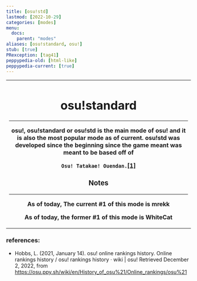 ```yaml
---
title: [osu!std]
lastmod: [2022-10-29]
categories: [modes]
menu:
  docs:
    parent: "modes"
aliases: [osu!standard, osu!]
stub: [true]
PRexception: [tag41]
peppypedia-old: [html-like]
peppypedia-current: [true]
---
```

<table>
<th>
  <h1>osu!standard</h1>
  <hr>
  osu!, osu!standard or osu!std is the main mode of osu! and it is also the most popular mode as of current. osu!std was developed since the beginning since the game meant was meant to be based off of <p><code>Osu! Tatakae! Ouendan.</code><a href="https://en.wikipedia.org/wiki/Osu!">[1]</a></p>
  <h3>Notes</h3>
  <hr>
  <p> As of today, The current #1 of this mode is mrekk</p>
  <p> As of today, the former #1 of this mode is WhiteCat</p>
  </th>
  
  </th></tr></tbody></table>

### references:

* Hobbs, L. (2021, January 14). osu! online rankings history. Online rankings history / osu! rankings history · wiki | osu! Retrieved December 2, 2022, from https://osu.ppy.sh/wiki/en/History_of_osu%21/Online_rankings/osu%21
















<!-- TODO: rework article
